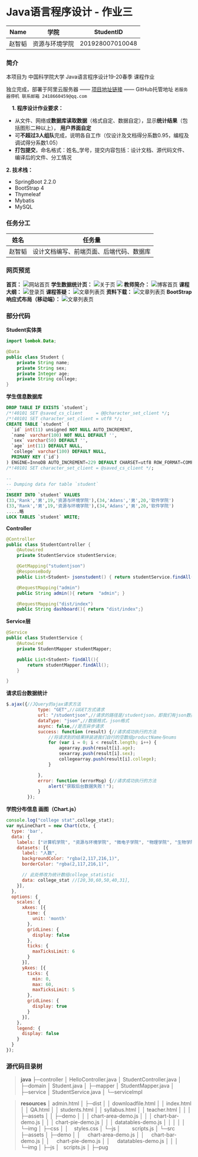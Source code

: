 # Java语言程序设计 - 作业三
|  Name  |    学院    |   StudentID    |
| :----: | :-------------: | :-------------: |
| 赵智韬 | 资源与环境学院 | 201928007010048 |

### 简介

本项目为 中国科学院大学 Java语言程序设计19-20春季 课程作业

独立完成，部署于阿里云服务器 —— [项目地址链接](http://101.200.48.132:8082/admin.html) —— GitHub托管地址
`若服务器停机 联系邮箱 2418660459@qq.com`


&nbsp;
&nbsp;
**1. 程序设计作业要求：**
- 从文件、网络或**数据库读取数据**（格式自定、数据自定），显示**统计结果**（包括图形二种以上）， **用户界面自定**
- 可**不超过3人组队**完成，说明各自工作（仅设计及文档得分系数0.95，编程及调试得分系数1.05）
- **打包提交**，命名格式：姓名_学号，提交内容包括：设计文档、源代码文件、编译后的文件、分工情况

**2. 技术栈：**
- SpringBoot 2.2.0
- BootStrap 4
- Thymeleaf
- Mybatis
- MySQL


### 任务分工
|  姓名  |    任务量    |   
| :----: | :-------------: |
| 赵智韬 | 设计文档编写、前端页面、后端代码、数据库| 

### 网页预览

**首页：**
![网站首页](./pic/1.png)
**学生数据统计页：**
![关于页](./pic/2.png)
![](./pic/3.png)
**教师简介：**
![博客首页](./pic/4.png)
**课程大纲：**
![登录页](./pic/5.png)
**课程答疑：**
![文章列表页](./pic/6.png)
**资料下载：**
![文章列表页](./pic/7.png)
**BootStrap响应式布局（移动端）：**
![文章列表页](./pic/8.png)

### 部分代码

**Student实体类**
```java
import lombok.Data;

@Data
public class Student {
    private String name;
    private String sex;
    private Integer age;
    private String college;
}
```
**学生信息数据库**
```SQL
DROP TABLE IF EXISTS `student`;
/*!40101 SET @saved_cs_client     = @@character_set_client */;
/*!40101 SET character_set_client = utf8 */;
CREATE TABLE `student` (
  `id` int(11) unsigned NOT NULL AUTO_INCREMENT,
  `name` varchar(100) NOT NULL DEFAULT '',
  `sex` varchar(50) DEFAULT '',
  `age` int(11) DEFAULT NULL,
  `college` varchar(100) DEFAULT NULL,
  PRIMARY KEY (`id`)
) ENGINE=InnoDB AUTO_INCREMENT=229 DEFAULT CHARSET=utf8 ROW_FORMAT=COMPACT;
/*!40101 SET character_set_client = @saved_cs_client */;

--
-- Dumping data for table `student`
--
INSERT INTO `student` VALUES 
(33,'Rank','男',19,'资源与环境学院'),(34,'Adans','男',20,'软件学院')
(33,'Rank','男',19,'资源与环境学院'),(34,'Adans','男',20,'软件学院')
.....略
LOCK TABLES `student` WRITE;
```
**Controller**
```java
@Controller
public class StudentController {
    @Autowired
    private StudentService studentService;

    @GetMapping("studentjson")
    @ResponseBody
    public List<Student> jsonstudent() { return studentService.findAll();  }

    @RequestMapping("admin")
    public String admin(){ return  "admin"; }

    @RequestMapping("dist/index")
    public String dashboard(){ return "dist/index";}
```

**Service层**
```java
@Service
public class StudentService {
    @Autowired
    private StudentMapper studentMapper;

    public List<Student> findAll(){
        return studentMapper.findAll();
    }

}
```

**请求后台数据统计**
```javascript
$.ajax({//JQuery的ajax请求方法
            type: "GET",//以GET方式请求
            url: "/studentjson",//请求的路径是/studentjson，即我们有json数据返回的路径 restful风格
            dataType: "json",//数据格式，json格式
            async: false,//是否异步请求
            success: function (result) {//请求成功执行的方法
                //将请求到的结果拼装进我们自行的空数组productName与nums
                for (var i = 0; i < result.length; i++) {
                    agearray.push(result[i].age);
                    sexarray.push(result[i].sex);
                    collegearray.push(result[i].college);
                }

            },
            error: function (errorMsg) {//请求成功执行的方法
                alert("获取后台数据失败！");
            }
        });
```

**学院分布信息 画图（Chart.js）**
```javascript
console.log("college stat",college_stat);
var myLineChart = new Chart(ctx, {
  type: 'bar',
  data: {
    labels: ["计算机学院", "资源与环境学院", "微电子学院", "物理学院", "生物学院", "软件学院"],
    datasets: [{
      label: "人数",
      backgroundColor: "rgba(2,117,216,1)",
      borderColor: "rgba(2,117,216,1)",

      // 此处修改为统计数组college_statistic
      data: college_stat //[20,30,60,50,40,31],
    }],
  },
  options: {
    scales: {
      xAxes: [{
        time: {
          unit: 'month'
        },
        gridLines: {
          display: false
        },
        ticks: {
          maxTicksLimit: 6
        }
      }],
      yAxes: [{
        ticks: {
          min: 0,
          max: 60,
          maxTicksLimit: 5
        },
        gridLines: {
          display: true
        }
      }],
    },
    legend: {
      display: false
    }
  }
});
```

### 源代码目录树

> **java**
├─controller
│      HelloController.java
│      StudentController.java
│
├─domain
│      Student.java
│
├─mapper
│      StudentMapper.java
│
├─service
│      StudentService.java
│
└─serviceImpl

> **resources**
│  admin.html
│
├─dist
│  │  downloadfile.html
│  │  index.html
│  │  QA.html
│  │  students.html
│  │  syllabus.html
│  │  teacher.html
│  │
│  ├─assets
│  │  ├─demo
│  │  │      chart-area-demo.js
│  │  │      chart-bar-demo.js
│  │  │      chart-pie-demo.js
│  │  │      datatables-demo.js
│  │  │
│  │  └─img
│  ├─css
│  │    &nbsp;&nbsp;  styles.css
│  └─js
│   &nbsp;&nbsp;    &nbsp;  &nbsp; scripts.js
│
└─src
    ├─assets
    │  ├─demo
    │  │&nbsp;&nbsp;&nbsp;&nbsp; chart-area-demo.js
    │  │&nbsp;&nbsp;&nbsp;&nbsp; chart-bar-demo.js
    │  │&nbsp;&nbsp;&nbsp;&nbsp; chart-pie-demo.js
    │  │&nbsp;&nbsp;&nbsp;&nbsp; datatables-demo.js
    │  │
    │  └─img
    │
    ├─js
    │    &nbsp;  scripts.js
    │
    ├─pug

